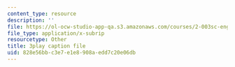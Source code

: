 ```yaml
---
content_type: resource
description: ''
file: https://ol-ocw-studio-app-qa.s3.amazonaws.com/courses/2-003sc-engineering-dynamics-fall-2011/828e56bbc3e7e1e8908aedd7c20e06db_OxcCPTc_bXw.srt
file_type: application/x-subrip
resourcetype: Other
title: 3play caption file
uid: 828e56bb-c3e7-e1e8-908a-edd7c20e06db
---
```

